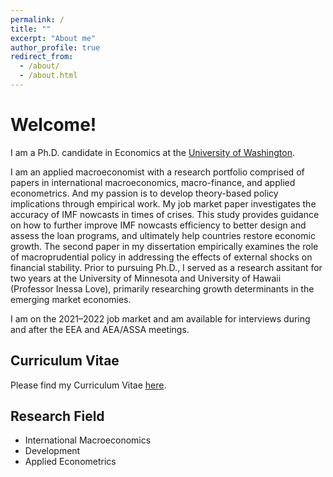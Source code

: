 ```yaml
---
permalink: /
title: ""
excerpt: "About me"
author_profile: true
redirect_from: 
  - /about/
  - /about.html
---
```


Welcome! 
======
I am a Ph.D. candidate in Economics at the [University of Washington](https://econ.washington.edu/).

I am an applied macroeconomist with a research portfolio comprised of papers in international macroeconomics, macro-finance, and applied econometrics. And my passion is to develop theory-based policy implications through empirical work. My job market paper investigates the accuracy of IMF nowcasts in times of crises. This study provides guidance on how to further improve IMF nowcasts efficiency to better design and assess the loan programs, and ultimately help countries restore economic growth. The second paper in my dissertation empirically examines the role of macroprudential policy in addressing the effects of external shocks on financial stability. Prior to pursuing Ph.D., I served as a research assitant for two years at the University of Minnesota and University of Hawaii (Professor Inessa Love), primarily researching growth determinants in the emerging market economies.

I am on the 2021–2022 job market and am available for interviews during and after the EEA and AEA/ASSA meetings.


Curriculum Vitae
------
Please find my Curriculum Vitae [here](https://econreinakawai.github.io/files/econ_reina_cv.pdf).


Research Field
------
* International Macroeconomics
* Development
* Applied Econometrics
  
  
